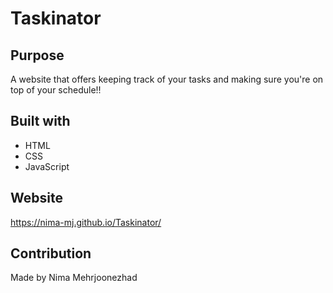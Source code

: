 # Taskinator

## Purpose
A website that offers keeping track of your tasks and making sure you're on top of your schedule!!

## Built with 
* HTML
* CSS
* JavaScript

## Website
https://nima-mj.github.io/Taskinator/

## Contribution
Made by Nima Mehrjoonezhad
